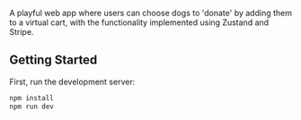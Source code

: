 A playful web app where users can choose dogs to 'donate' by adding them to a virtual cart, with the functionality implemented using Zustand and Stripe.

## Getting Started

First, run the development server:

```bash
npm install
npm run dev

